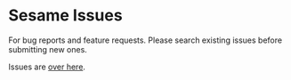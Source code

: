 # Sesame Issues

For bug reports and feature requests. Please search existing issues before submitting new ones.

Issues are [over here](https://github.com/SesameCrew/sesame_issues/issues).
